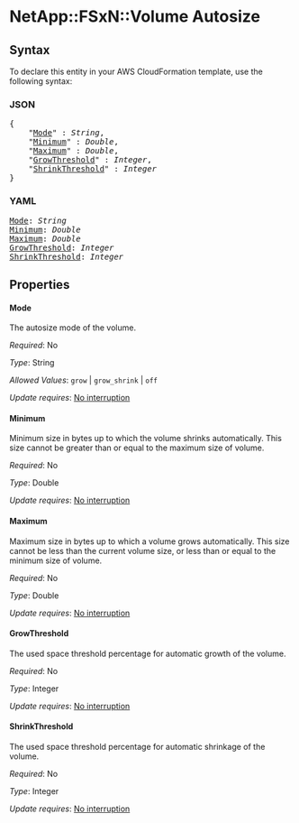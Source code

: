# NetApp::FSxN::Volume Autosize

## Syntax

To declare this entity in your AWS CloudFormation template, use the following syntax:

### JSON

<pre>
{
    "<a href="#mode" title="Mode">Mode</a>" : <i>String</i>,
    "<a href="#minimum" title="Minimum">Minimum</a>" : <i>Double</i>,
    "<a href="#maximum" title="Maximum">Maximum</a>" : <i>Double</i>,
    "<a href="#growthreshold" title="GrowThreshold">GrowThreshold</a>" : <i>Integer</i>,
    "<a href="#shrinkthreshold" title="ShrinkThreshold">ShrinkThreshold</a>" : <i>Integer</i>
}
</pre>

### YAML

<pre>
<a href="#mode" title="Mode">Mode</a>: <i>String</i>
<a href="#minimum" title="Minimum">Minimum</a>: <i>Double</i>
<a href="#maximum" title="Maximum">Maximum</a>: <i>Double</i>
<a href="#growthreshold" title="GrowThreshold">GrowThreshold</a>: <i>Integer</i>
<a href="#shrinkthreshold" title="ShrinkThreshold">ShrinkThreshold</a>: <i>Integer</i>
</pre>

## Properties

#### Mode

The autosize mode of the volume.

_Required_: No

_Type_: String

_Allowed Values_: <code>grow</code> | <code>grow_shrink</code> | <code>off</code>

_Update requires_: [No interruption](https://docs.aws.amazon.com/AWSCloudFormation/latest/UserGuide/using-cfn-updating-stacks-update-behaviors.html#update-no-interrupt)

#### Minimum

Minimum size in bytes up to which the volume shrinks automatically. This size cannot be greater than or equal to the maximum size of volume.

_Required_: No

_Type_: Double

_Update requires_: [No interruption](https://docs.aws.amazon.com/AWSCloudFormation/latest/UserGuide/using-cfn-updating-stacks-update-behaviors.html#update-no-interrupt)

#### Maximum

Maximum size in bytes up to which a volume grows automatically. This size cannot be less than the current volume size, or less than or equal to the minimum size of volume.

_Required_: No

_Type_: Double

_Update requires_: [No interruption](https://docs.aws.amazon.com/AWSCloudFormation/latest/UserGuide/using-cfn-updating-stacks-update-behaviors.html#update-no-interrupt)

#### GrowThreshold

The used space threshold percentage for automatic growth of the volume.

_Required_: No

_Type_: Integer

_Update requires_: [No interruption](https://docs.aws.amazon.com/AWSCloudFormation/latest/UserGuide/using-cfn-updating-stacks-update-behaviors.html#update-no-interrupt)

#### ShrinkThreshold

The used space threshold percentage for automatic shrinkage of the volume.

_Required_: No

_Type_: Integer

_Update requires_: [No interruption](https://docs.aws.amazon.com/AWSCloudFormation/latest/UserGuide/using-cfn-updating-stacks-update-behaviors.html#update-no-interrupt)

